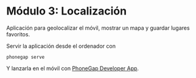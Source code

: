 # Módulo 3: Localización

Aplicación para geolocalizar el móvil, mostrar un mapa y guardar lugares favoritos.



Servir la aplicación desde el ordenador con
```
phonegap serve
```
Y lanzarla en el móvil con [PhoneGap Developer App](http://docs.phonegap.com/getting-started/2-install-mobile-app/).

